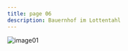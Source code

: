 ```yaml
---
title: page 06
description: Bauernhof im Lottentahl
---
```


![image01](/landingpage/Bauernhof_Am_Lottitahl.jpg)